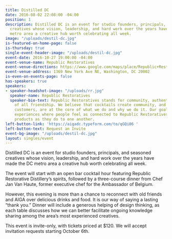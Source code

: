 ```yaml
---
title: Distilled DC
date: 2016-08-02 22:08:00 -04:00
position: 1
description: Distilled DC is an event for studio founders, principals, and seasoned
  creatives whose vision, leadership, and hard work over the years have made the DC
  metro area a creative hub worth celebrating all week.
image: "/uploads/destil-dc.jpg"
is-featured-on-home-page: false
is-thursday: true
single-event-header-image: "/uploads/destil-dc.jpg"
event-date: 2016-10-27 19:00:00 -04:00
event-venue-name: Republic Restoratives
event-venue-directions: https://www.google.com/maps/place/Republic+Restoratives+Distillery+and+Craft+Cocktail+Bar/@38.9153147,-76.9874608,17z/data=!3m1!4b1!4m5!3m4!1s0x89b7b8736fc5914f:0x105eac3d9e609f98!8m2!3d38.9153147!4d-76.9852721
event-venue-address: 1369 New York Ave NE, Washington, DC 20002
is-even-on-events-page: false
has-speakers: true
speakers:
- speaker-headshot-image: "/uploads/rr.jpg"
  speaker-name: Republic Restoratives
  speaker-bio-text: Republic Restoratives stands for community, authenticity and most
    of all friendship. We believe that cocktails create community, and that you, our
    customers, are at the core of what we do and why we do it. Our goal is to create
    experiences where people feel as connected to Republic Restoratives and to our
    products as they do to one another.
left-button-link: 'https://aigadc.typeform.com/to/qGQi06 '
left-button-text: Request an Invite
event-bg-image: "/uploads/destil-dc.jpg"
layout: singles/event
---
```


Distilled DC is an event for studio founders, principals, and seasoned creatives whose vision, leadership, and hard work over the years have made the DC metro area a creative hub worth celebrating all week.

The event will start with an open bar cocktail hour featuring Republic Restorative Distillery’s spirits, followed by a three-course dinner from Chef Jan Van Haute, former executive chef for the Ambassador of Belgium.

However, this evening is more than a chance to reconnect with old friends and AIGA over delicious drinks and food. It is our way of saying a lasting “thank you.” Dinner will include a generous helping of design thinking, as each table discusses how we can better facilitate ongoing knowledge sharing among the area’s most experienced creatives.

This event is invite-only, with tickets priced at $120. We will accept invitation requests starting October 6th.